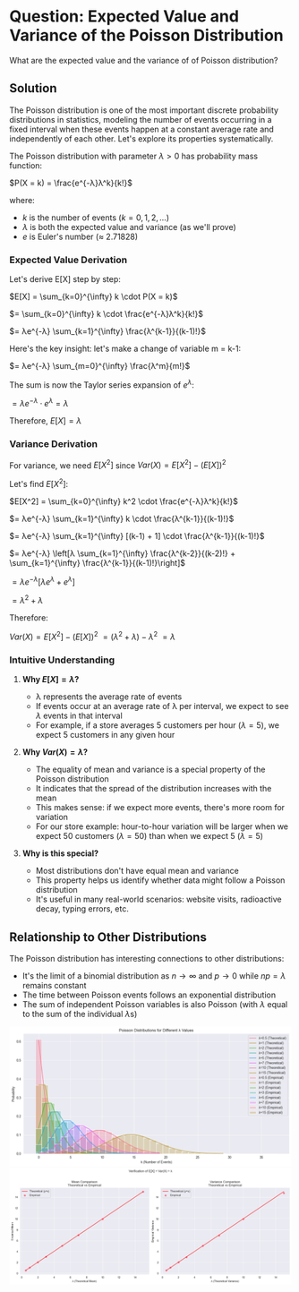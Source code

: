 # Question: Expected Value and Variance of the Poisson Distribution

What are the expected value and the variance of of Poisson distribution?

## Solution

The Poisson distribution is one of the most important discrete probability distributions in statistics, modeling the number of events occurring in a fixed interval when these events happen at a constant average rate and independently of each other. Let's explore its properties systematically.

The Poisson distribution with parameter $λ > 0$ has probability mass function:

$P(X = k) = \frac{e^{-λ}λ^k}{k!}$

where:

- $k$ is the number of events ($k = 0, 1, 2, ...$)
- $λ$ is both the expected value and variance (as we'll prove)
- $e$ is Euler's number (≈ 2.71828)

### Expected Value Derivation

Let's derive E[X] step by step:

$E[X] = \sum_{k=0}^{\infty} k \cdot P(X = k)$

$= \sum_{k=0}^{\infty} k \cdot \frac{e^{-λ}λ^k}{k!}$

$= λe^{-λ} \sum_{k=1}^{\infty} \frac{λ^{k-1}}{(k-1)!}$

Here's the key insight: let's make a change of variable m = k-1:

$= λe^{-λ} \sum_{m=0}^{\infty} \frac{λ^m}{m!}$

The sum is now the Taylor series expansion of $e^λ$:

$= λe^{-λ} \cdot e^λ = λ$

Therefore, $E[X] = λ$

### Variance Derivation

For variance, we need $E[X^2]$ since $Var(X) = E[X^2] - (E[X])^2$

Let's find $E[X^2]$:

$E[X^2] = \sum_{k=0}^{\infty} k^2 \cdot \frac{e^{-λ}λ^k}{k!}$

$= λe^{-λ} \sum_{k=1}^{\infty} k \cdot \frac{λ^{k-1}}{(k-1)!}$

$= λe^{-λ} \sum_{k=1}^{\infty} [(k-1) + 1] \cdot \frac{λ^{k-1}}{(k-1)!}$

$= λe^{-λ} \left[λ \sum_{k=1}^{\infty} \frac{λ^{k-2}}{(k-2)!} + \sum_{k=1}^{\infty} \frac{λ^{k-1}}{(k-1)!}\right]$

$= λe^{-λ} [λe^λ + e^λ]$

$= λ^2 + λ$

Therefore:

$Var(X) = E[X^2] - (E[X])^2$
$= (λ^2 + λ) - λ^2$
$= λ$

### Intuitive Understanding

1. **Why $E[X] = λ$?**

   - λ represents the average rate of events
   - If events occur at an average rate of λ per interval, we expect to see $λ$ events in that interval
   - For example, if a store averages 5 customers per hour ($λ = 5$), we expect 5 customers in any given hour

2. **Why $Var(X) = λ$?**

   - The equality of mean and variance is a special property of the Poisson distribution
   - It indicates that the spread of the distribution increases with the mean
   - This makes sense: if we expect more events, there's more room for variation
   - For our store example: hour-to-hour variation will be larger when we expect 50 customers ($λ = 50$) than when we expect 5 ($λ = 5$)

3. **Why is this special?**
   - Most distributions don't have equal mean and variance
   - This property helps us identify whether data might follow a Poisson distribution
   - It's useful in many real-world scenarios: website visits, radioactive decay, typing errors, etc.

## Relationship to Other Distributions

The Poisson distribution has interesting connections to other distributions:

- It's the limit of a binomial distribution as $n → ∞$ and $p → 0$ while $np = λ$ remains constant
- The time between Poisson events follows an exponential distribution
- The sum of independent Poisson variables is also Poisson (with $λ$ equal to the sum of the individual $λ$s)

<img src="Code/Figures/q3.png" alt="alt text">

<img src="Code/Figures/q3-a.png" alt="alt text">
